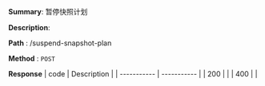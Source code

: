 **Summary**: 暂停快照计划

**Description**:

**Path** : /suspend-snapshot-plan

**Method** : `POST`

**Response**
| code      | Description |
| ----------- | ----------- |
|  200   |       |
|  400   |       |


